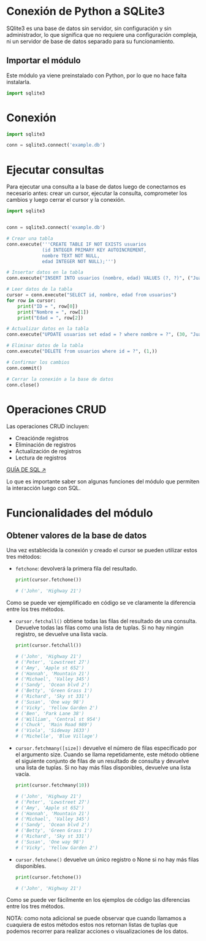 # **Conexión de Python a SQLite3**

SQlite3 es una base de datos sin servidor, sin configuración y sin administrador, lo que significa que no requiere una configuración compleja, ni un servidor de base de datos separado para su funcionamiento.

## **Importar el módulo**

Este módulo ya viene preinstalado con Python, por lo que no hace falta instalarla.

```python
import sqlite3
```

# **Conexión**

```python
import sqlite3

conn = sqlite3.connect('example.db')
```

# **Ejecutar consultas**

Para ejecutar una consulta a la base de datos luego de conectarnos es necesario antes: crear un cursor, ejecutar la consulta, comprometer los cambios y luego cerrar el cursor y la conexión.

```python
import sqlite3


conn = sqlite3.connect('example.db')

# Crear una tabla
conn.execute('''CREATE TABLE IF NOT EXISTS usuarios
             (id INTEGER PRIMARY KEY AUTOINCREMENT,
             nombre TEXT NOT NULL,
             edad INTEGER NOT NULL);''')

# Insertar datos en la tabla
conn.execute("INSERT INTO usuarios (nombre, edad) VALUES (?, ?)", ("Juan", 28))

# Leer datos de la tabla
cursor = conn.execute("SELECT id, nombre, edad from usuarios")
for row in cursor:
    print("ID = ", row[0])
    print("Nombre = ", row[1])
    print("Edad = ", row[2])

# Actualizar datos en la tabla
conn.execute("UPDATE usuarios set edad = ? where nombre = ?", (30, "Juan"))

# Eliminar datos de la tabla
conn.execute("DELETE from usuarios where id = ?", (1,))

# Confirmar los cambios
conn.commit()

# Cerrar la conexión a la base de datos
conn.close()
```


# **Operaciones CRUD**

Las operaciones CRUD incluyen:
* Creaciónde registros
* Eliminación de registros
* Actualización de registros
* Lectura de registros

[GUÍA DE SQL ↗](https://github.com/AntuBoccalandro/Databases)

Lo que es importante saber son algunas funciones del módulo que permiten la interacción luego con SQL.

# **Funcionalidades del módulo**


## **Obtener valores de la base de datos**

Una vez establecida la conexión y creado el cursor se pueden utilizar estos tres métodos:

* `fetchone`: devolverá la primera fila del resultado.
  
    ```python
    print(cursor.fetchone())
    
    # ('John', 'Highway 21')
    ```

Como se puede ver ejemplificado en código se ve claramente la diferencia entre los tres métodos.

* `cursor.fetchall()` obtiene todas las filas del resultado de una consulta. Devuelve todas las filas como una lista de tuplas. Si no hay ningún registro, se devuelve una lista vacía.
  
    ```python
    print(cursor.fetchall())
    
    # ('John', 'Highway 21')
    # ('Peter', 'Lowstreet 27')
    # ('Amy', 'Apple st 652')
    # ('Hannah', 'Mountain 21')
    # ('Michael', 'Valley 345')
    # ('Sandy', 'Ocean blvd 2')
    # ('Betty', 'Green Grass 1')
    # ('Richard', 'Sky st 331')
    # ('Susan', 'One way 98')
    # ('Vicky', 'Yellow Garden 2')
    # ('Ben', 'Park Lane 38')
    # ('William', 'Central st 954')
    # ('Chuck', 'Main Road 989')
    # ('Viola', 'Sideway 1633')
    # ('Michelle', 'Blue Village') 
    ```

* `cursor.fetchmany([size])` devuelve el número de filas especificado por el argumento size. Cuando se llama repetidamente, este método obtiene el siguiente conjunto de filas de un resultado de consulta y devuelve una lista de tuplas. Si no hay más filas disponibles, devuelve una lista vacía.
  
    ```python
    print(cursor.fetchmany(10))
    
    # ('John', 'Highway 21')
    # ('Peter', 'Lowstreet 27')
    # ('Amy', 'Apple st 652')
    # ('Hannah', 'Mountain 21')
    # ('Michael', 'Valley 345')
    # ('Sandy', 'Ocean blvd 2')
    # ('Betty', 'Green Grass 1')
    # ('Richard', 'Sky st 331')
    # ('Susan', 'One way 98')
    # ('Vicky', 'Yellow Garden 2')
    ```


* `cursor.fetchone()` devuelve un único registro o None si no hay más filas disponibles.
    ```python
    print(cursor.fetchone())
    
    # ('John', 'Highway 21')
    ```

Como se puede ver fácilmente en los ejemplos de código las diferencias entre los tres métodos.

NOTA: como nota adicional se puede observar que cuando llamamos a cuaquiera de estos métodos estos nos retornan listas de tuplas que podemos recorrer para realizar acciones o visualizaciones de los datos.

